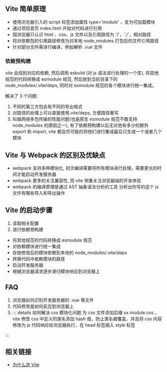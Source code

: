 ## Vite 简单原理

- 使用浏览器引入的 script 标签添加属性 type='module' ，变为可加载模块
- 通过项目首页 index.html 开始对代码进行引用
- 因浏览器只认识 html 、css、js 文件以及引用路径为 '/'，'./'，相对路径
- 将对依赖包的引用路径修改为对本地 node_modules 打包后的文件引用路径
- 针对部分文件需进行编译，例如解析 .vue 文件

### 依赖预构建

vite 会找到对应的依赖, 然后调用 esbuild (对 js 语法进行处理的一个库), 将其他规范的代码转换成 esmodule 规范, 然后放到当前目录下的 node_modules/.vite/deps, 同时对 esmodule 规范的各个模块进行统一集成。

解决了 3 个问题:

1. 不同的第三方包会有不同的导出格式
2. 对路径的处理上可以直接使用.vite/deps, 方便路径重写
3. 叫做网络多包传输的性能问题(也是原生 esmodule 规范不敢支持 node_modules 的原因之一), 有了依赖预构建以后无论他有多少的额外 export 和 import, vite 都会尽可能的将他们进行集成最后只生成一个或者几个模块

## Vite 与 Webpack 的区别及优缺点

- webpack 支持多种模块化, 初次编译需要将所有模块进行处理，需要更长的时间才能启动开发服务器
- webpack 更多的关注兼容性, 而 vite 侧重关注浏览器端的开发体验
- webpack 的编译原理是通过 AST 抽象语法分析的工具 分析出你写的这个 js 文件有哪些导入和导出操作

## Vite 的启动步骤

1. 读取相关配置
2. 进行依赖预构建

- 将其他规范的代码转换成 esmodule 规范
- 对依赖模块进行统一集成
- 存放修改后的模块依赖到本地的 node_modules/.vite/deps
- 转换代码中依赖模块的路径
- 启动开发服务器
- 根据浏览器请求逐步递归模块响应到浏览器上

## FAQ

1. 浏览器如何识别开发服务器的 .vue 等文件
2. 代码修改是如何反应到浏览器上
3. ::: details 如何解决 css 模块化问题
   为 css 文件添加后缀 xx.module.css ，vite 修改 css 中定义的类名添加 hash 值，防止类名被覆盖，并且将 css 内容修改为 js 代码响应给浏览器执行，在 head 标签插入 style 标签

:::

## 相关链接

- [为什么选 Vite](https://cn.vitejs.dev/guide/why.html)

